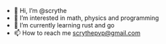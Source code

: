 - 👋 Hi, I’m @scrythe
- 👀 I’m interested in math, physics and programming
- 🌱 I’m currently learning rust and go
- 📫 How to reach me scrythepvp@gmail.com

<!---
scrythe/scrythe is a ✨ special ✨ repository because its `README.md` (this file) appears on your GitHub profile.
You can click the Preview link to take a look at your changes.
--->
